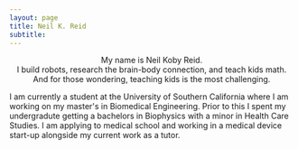 ```yaml
---
layout: page
title: Neil K. Reid
subtitle: 
---
```


<div align="center">My name is Neil Koby Reid.  <br />
  I build robots, research the brain-body connection, and teach kids math.  <br />
  And for those wondering, teaching kids is the most challenging. </div>   
  


  I am currently a student at the University of Southern California where I am working on my master's in Biomedical Engineering. Prior to this I spent my undergradute getting a bachelors in Biophysics with a minor in Health Care Studies. I am applying to medical school and working in a medical device start-up alongside my current work as a tutor.

